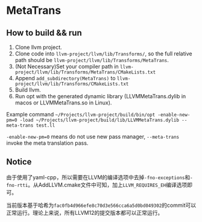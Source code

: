 
# MetaTrans

## How to build && run
1. Clone llvm project.
2. Clone code into `llvm-project/llvm/lib/Transforms/`, so the full relative path should be `llvm-project/llvm/lib/Transforms/MetaTrans`.
3. (Not Necessary)Set your compiler path in `llvm-project/llvm/lib/Transforms/MetaTrans/CMakeLists.txt`
4. Append `add_subdirectory(MetaTrans)` to `llvm-project/llvm/lib/Transforms/CMakeLists.txt`
5. Build llvm.
6. Run opt with the generated dynamic library (LLVMMetaTrans.dylib in macos or LLVMMetaTrans.so in Linux). 

Example command
`~/Projects/llvm-project/build/bin/opt -enable-new-pm=0 -load ~/Projects/llvm-project/build/lib/LLVMMetaTrans.dylib --meta-trans test.ll`

`-enable-new-pm=0` means do not use new pass manager, `--meta-trans` invoke the meta translation pass.


## Notice
由于使用了yaml-cpp，所以需要在LLVM的编译选项中去掉`-fno-exceptions`和`-fno-rtti`。从AddLLVM.cmake文件中可知，加上`LLVM_REQUIRES_EH`编译选项即可。

当前版本基于哈希为`fac0fb4d966efe8c70d3e566cca6a5d0bd049302`的commit可以正常运行。理论上来说，所有LLVM12的提交版本都可以正常运行。
